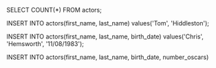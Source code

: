 SELECT COUNT(*) FROM actors;

INSERT INTO actors(first_name, last_name)
values('Tom', 'Hiddleston');

INSERT INTO actors(first_name, last_name, birth_date)
values('Chris', 'Hemsworth', '11/08/1983');

INSERT INTO actors(first_name, last_name, birth_date, number_oscars)